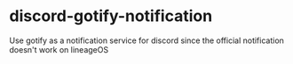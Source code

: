 # discord-gotify-notification
Use gotify as a notification service for discord since the official notification doesn't work on lineageOS
